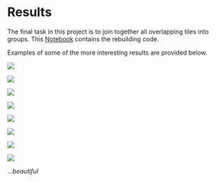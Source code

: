 # Results

The final task in this project is to join together all overlapping tiles into groups.  This [Notebook](notebooks/rebuild_overlap_groups.ipynb) contains the rebuilding code.  

Examples of some of the more interesting results are provided below.

![](notebooks/figures/results/overlap_109_13_19_0067a8e04.jpg)

![](notebooks/figures/results/overlap_116_21_28_02d772058.jpg)

![](notebooks/figures/results/overlap_198_34_30_02748d80d.jpg)

![](notebooks/figures/results/overlap_204_17_27_002943412.jpg)

![](notebooks/figures/results/overlap_254_29_31_0005d01c8.jpg)

![](notebooks/figures/results/overlap_291_35_29_005faf88a.jpg)

![](notebooks/figures/results/overlap_945_49_83_003d43308.jpg)

![](notebooks/figures/results/overlap_1426_70_123_0027854cc.jpg)

..._beautiful_
